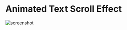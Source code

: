 # Animated Text Scroll Effect

![screenshot](https://github.com/user-attachments/assets/81a5253d-4bcb-4a97-9f64-1a6dbb590e8e)
